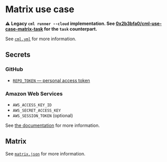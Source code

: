 # Matrix use case

⚠️ **Legacy `cml runner --cloud` implementation. See [0x2b3bfa0/cml-use-case-matrix-task](https://github.com/0x2b3bfa0/cml-use-case-matrix-task) for the `task` counterpart.**

See [`cml.yml`](https://github.com/0x2b3bfa0/cml-use-case-matrix-cloud/blob/e8a01424cec9f4bb2100041db0f7698e58484ae0/.github/workflows/cml.yml) for more information.

## Secrets

### GitHub

- [`REPO_TOKEN` — personal access token](https://cml.dev/doc/self-hosted-runners?tab=GitHub#pat)

### Amazon Web Services

- `AWS_ACCESS_KEY_ID`
- `AWS_SECRET_ACCESS_KEY`
- `AWS_SESSION_TOKEN` (optional)

See [the documentation](https://cml.dev/doc/self-hosted-runners?tab=AWS#cloud-compute-resource-credentials) for more information.

##  Matrix

See [`matrix.json`](https://github.com/0x2b3bfa0/cml-use-case-matrix-cloud/blob/e8a01424cec9f4bb2100041db0f7698e58484ae0/matrix.json) for more information.
